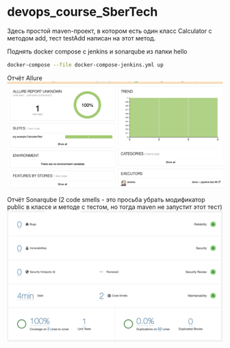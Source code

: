 # devops_course_SberTech

Здесь простой maven-проект, в котором есть один класс Calculator с методом add, тест testAdd написан на этот метод.

Поднять docker compose с jenkins и sonarqube из папки hello
```bash
docker-compose --file docker-compose-jenkins.yml up
```

Отчёт Allure
![Allure](https://github.com/konopleva-karina/devops_course_SberTech/blob/hw_jenkins/screenshots/allure.png)

Отчёт Sonarqube (2 code smells - это просьба убрать модификатор public в классе и методе с тестом, но тогда maven не запустит этот тест)
![Sonarqube](https://github.com/konopleva-karina/devops_course_SberTech/blob/hw_jenkins/screenshots/sonarqube.png)
